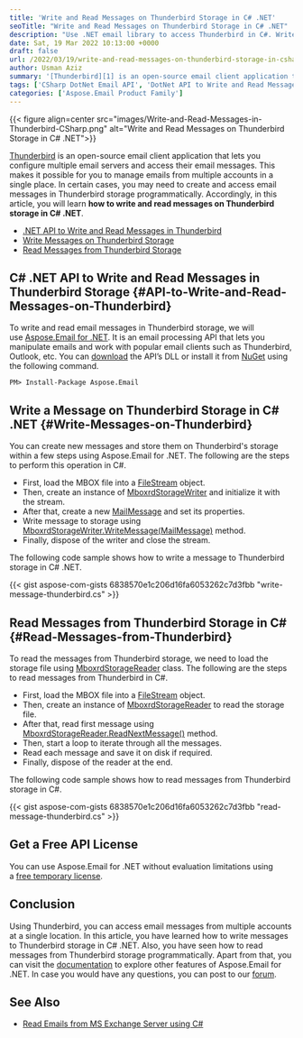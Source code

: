 ```yaml
---
title: 'Write and Read Messages on Thunderbird Storage in C# .NET'
seoTitle: "Write and Read Messages on Thunderbird Storage in C# .NET"
description: "Use .NET email library to access Thunderbird in C#. Write messages to Thunderbird storage in C#. Read messages from storage programmatically."
date: Sat, 19 Mar 2022 10:13:00 +0000
draft: false
url: /2022/03/19/write-and-read-messages-on-thunderbird-storage-in-csharp/
author: Usman Aziz
summary: '[Thunderbird][1] is an open-source email client application that lets you configure multiple email servers and access their email messages. This makes it possible for you to manage emails from multiple accounts in a single place. In certain cases, you may need to create and access email messages in Thunderbird storage programmatically. Accordingly, in this article, you will learn **how to write and read messages on Thunderbird storage in C# .NET**.'
tags: ['CSharp DotNet Email API', 'DotNet API to Write and Read Messages on Thunderbird', 'Read Messages from Thunderbird Storage in CSharp', 'Write Messages on Thunderbird Storage in Csharp']
categories: ['Aspose.Email Product Family']
---
```




{{< figure align=center src="images/Write-and-Read-Messages-in-Thunderbird-CSharp.png" alt="Write and Read Messages on Thunderbird Storage in C# .NET">}}


[Thunderbird][2] is an open-source email client application that lets you configure multiple email servers and access their email messages. This makes it possible for you to manage emails from multiple accounts in a single place. In certain cases, you may need to create and access email messages in Thunderbird storage programmatically. Accordingly, in this article, you will learn **how to write and read messages on Thunderbird storage in C# .NET**.

*   [.NET API to Write and Read Messages in Thunderbird][3]
*   [Write Messages on Thunderbird Storage][4]
*   [Read Messages from Thunderbird Storage][5]

## C# .NET API to Write and Read Messages in Thunderbird Storage {#API-to-Write-and-Read-Messages-on-Thunderbird}

To write and read email messages in Thunderbird storage, we will use [Aspose.Email for .NET][6]. It is an email processing API that lets you manipulate emails and work with popular email clients such as Thunderbird, Outlook, etc. You can [download][7] the API’s DLL or install it from [NuGet][8] using the following command.

```
PM> Install-Package Aspose.Email
```

## Write a Message on Thunderbird Storage in C# .NET {#Write-Messages-on-Thunderbird}

You can create new messages and store them on Thunderbird's storage within a few steps using Aspose.Email for .NET. The following are the steps to perform this operation in C#.

*   First, load the MBOX file into a [FileStream][9] object.
*   Then, create an instance of [MboxrdStorageWriter][10] and initialize it with the stream.
*   After that, create a new [MailMessage][11] and set its properties.
*   Write message to storage using [MboxrdStorageWriter.WriteMessage(MailMessage)][12] method.
*   Finally, dispose of the writer and close the stream.

The following code sample shows how to write a message to Thunderbird storage in C# .NET.

{{< gist aspose-com-gists 6838570e1c206d16fa6053262c7d3fbb "write-message-thunderbird.cs" >}}

## Read Messages from Thunderbird Storage in C# {#Read-Messages-from-Thunderbird}

To read the messages from Thunderbird storage, we need to load the storage file using [MboxrdStorageReader][13] class. The following are the steps to read messages from Thunderbird in C#.

*   First, load the MBOX file into a [FileStream][14] object.
*   Then, create an instance of [MboxrdStorageReader][15] to read the storage file.
*   After that, read first message using [MboxrdStorageReader.ReadNextMessage()][16] method.
*   Then, start a loop to iterate through all the messages.
*   Read each message and save it on disk if required.
*   Finally, dispose of the reader at the end.

The following code sample shows how to read messages from Thunderbird storage in C#.

{{< gist aspose-com-gists 6838570e1c206d16fa6053262c7d3fbb "read-message-thunderbird.cs" >}}

## Get a Free API License

You can use Aspose.Email for .NET without evaluation limitations using a [free temporary license][17].

## Conclusion

Using Thunderbird, you can access email messages from multiple accounts at a single location. In this article, you have learned how to write messages to Thunderbird storage in C# .NET. Also, you have seen how to read messages from Thunderbird storage programmatically. Apart from that, you can visit the [documentation][18] to explore other features of Aspose.Email for .NET. In case you would have any questions, you can post to our [forum][19].

## See Also

*   [Read Emails from MS Exchange Server using C#][20]




[1]: https://en.wikipedia.org/wiki/Mozilla_Thunderbird
[2]: https://en.wikipedia.org/wiki/Mozilla_Thunderbird
[3]: #API-to-Write-and-Read-Messages-on-Thunderbird
[4]: #Write-Messages-on-Thunderbird
[5]: #Read-Messages-from-Thunderbird
[6]: https://products.aspose.com/email/net/
[7]: https://downloads.aspose.com/email/net/
[8]: https://www.nuget.org/packages/Aspose.Email
[9]: https://docs.microsoft.com/en-us/dotnet/api/system.io.filestream
[10]: https://apireference.aspose.com/email/net/aspose.email.storage.mbox/mboxrdstoragewriter
[11]: https://apireference.aspose.com/email/net/aspose.email/mailmessage
[12]: https://apireference.aspose.com/email/net/aspose.email.storage.mbox/mboxrdstoragewriter/methods/writemessage
[13]: https://apireference.aspose.com/email/net/aspose.email.storage.mbox/mboxrdstoragereader
[14]: https://docs.microsoft.com/en-us/dotnet/api/system.io.filestream
[15]: https://apireference.aspose.com/email/net/aspose.email.storage.mbox/mboxrdstoragereader
[16]: https://apireference.aspose.com/email/net/aspose.email.storage.mbox/mboxrdstoragereader/methods/readnextmessage
[17]: https://products.aspose.com/email
[18]: https://docs.aspose.com/email/net/
[19]: https://forum.aspose.com/
[20]: https://blog.aspose.com/2020/11/20/read-emails-from-exchange-server-using-csharp/




